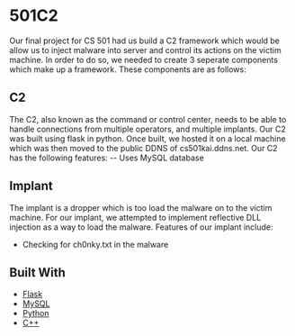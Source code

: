 # 501C2
Our final project for CS 501 had us build a C2 framework which would be allow us to inject malware into server and control its actions on the victim machine. In order to do so, we needed to create 3 seperate components which make up a framework. These components are as follows:

## C2
The C2, also known as the command or control center, needs to be able to handle connections from multiple operators, and multiple implants. Our C2 was built using flask in python. Once built, we hosted it on a local machine which was then moved to the public DDNS of cs501kai.ddns.net. 
Our C2 has the following features:
  -- Uses MySQL database

## Implant
The implant is a dropper which is too load the malware on to the victim machine. For our implant, we attempted to implement reflective DLL injection as a way to load the malware. Features of our implant include:
  - Checking for ch0nky.txt in the malware

## Built With
+ [Flask](https://flask.palletsprojects.com/en/2.0.x/)
+ [MySQL](https://docs.oracle.com/cd/E17952_01/mysql-8.0-en/index.html)
+ [Python](https://docs.python.org/3/)
+ [C++](https://docs.microsoft.com/en-us/cpp/?view=msvc-170)
